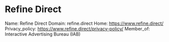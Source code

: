 
# Refine Direct

Name: Refine Direct
Domain: refine.direct
Home: https://www.refine.direct/
Privacy_policy: https://www.refine.direct/privacy-policy/
Member_of: Interactive Advertising Bureau (IAB)
